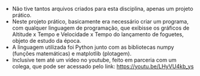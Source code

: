 - Não tive tantos arquivos criados para esta disciplina, apenas um projeto prático.
- Neste projeto prático, basicamente era necessário criar um programa, com qualquer linguagem de programação,
que exibisse os gráficos de Altitude x Tempo e Velocidade x Tempo do lançamento de foguetes, objeto de estudo da época.
- A linguagem utilizada foi Python junto com as bibliotecas numpy (funções matemáticas) e matplotlib (plotagem).
- Inclusive tem até um vídeo no youtube, feito em parceria com um colega, que pode ser acessado pelo link: https://youtu.be/LHyVU4kb_ys
